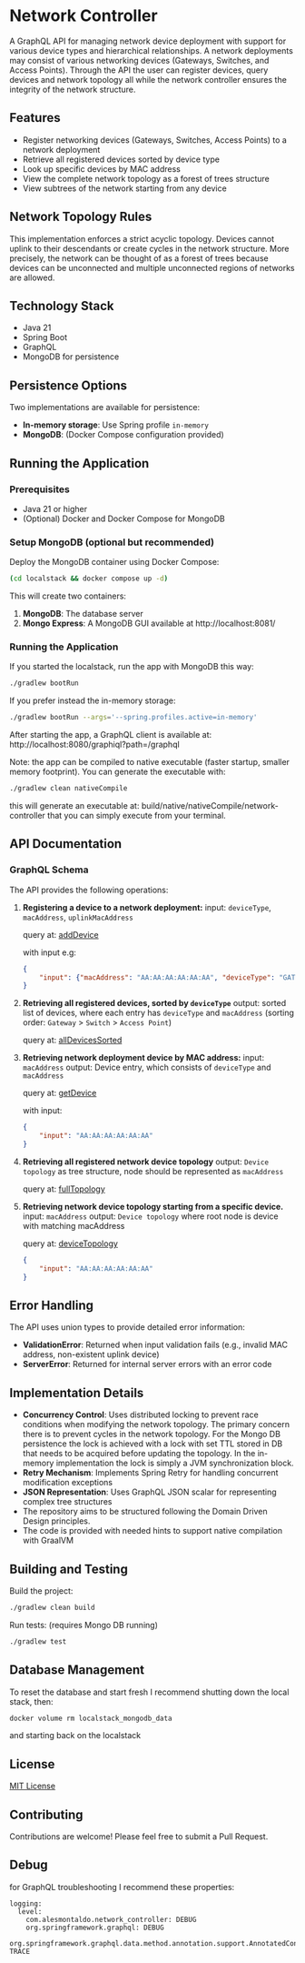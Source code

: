 # Network Controller

A GraphQL API for managing network device deployment with support for various device types and hierarchical relationships.
A network deployments may consist of various networking devices (Gateways, Switches, and Access Points).
Through the API the user can register devices, query devices and network topology all while the network controller
ensures the integrity of the network structure.

## Features

- Register networking devices (Gateways, Switches, Access Points) to a network deployment
- Retrieve all registered devices sorted by device type
- Look up specific devices by MAC address
- View the complete network topology as a forest of trees structure
- View subtrees of the network starting from any device

## Network Topology Rules

This implementation enforces a strict acyclic topology. Devices cannot uplink to their descendants or create cycles in the network structure. 
More precisely, the network can be thought of as a forest of trees because devices can be unconnected and multiple unconnected 
regions of networks are allowed.

## Technology Stack

- Java 21
- Spring Boot
- GraphQL
- MongoDB for persistence

## Persistence Options

Two implementations are available for persistence:
- **In-memory storage**: Use Spring profile `in-memory`
- **MongoDB**: (Docker Compose configuration provided)

## Running the Application

### Prerequisites

- Java 21 or higher
- (Optional) Docker and Docker Compose for MongoDB

### Setup MongoDB (optional but recommended)

Deploy the MongoDB container using Docker Compose:

```bash
(cd localstack && docker compose up -d)
```

This will create two containers:
1. **MongoDB**: The database server
2. **Mongo Express**: A MongoDB GUI available at http://localhost:8081/

### Running the Application

If you started the localstack, run the app with MongoDB this way:

```bash
./gradlew bootRun
```

If you prefer instead the in-memory storage:

```bash
./gradlew bootRun --args='--spring.profiles.active=in-memory'
```

After starting the app, a GraphQL client is available at: http://localhost:8080/graphiql?path=/graphql

Note: the app can be compiled to native executable 
(faster startup, smaller memory footprint). You can generate the executable with:

```bash
./gradlew clean nativeCompile
```

this will generate an executable at: build/native/nativeCompile/network-controller
that you can simply execute from your terminal.


## API Documentation

### GraphQL Schema

The API provides the following operations:

1. **Registering a device to a network deployment:**
   input: `deviceType`, `macAddress`, `uplinkMacAddress`

   query at: [addDevice](src/main/resources/graphql-documents/addDevice.graphql)
   
   with input e.g:
   ```json
   {
       "input": {"macAddress": "AA:AA:AA:AA:AA:AA", "deviceType": "GATEWAY"}
   }
   ```

2. **Retrieving all registered devices, sorted by `deviceType`**
   output: sorted list of devices, where each entry has `deviceType` and `macAddress` 
   (sorting order: `Gateway` > `Switch` > `Access Point`)

   query at: [allDevicesSorted](src/main/resources/graphql-documents/allDevicesSorted.graphql)

3. **Retrieving network deployment device by MAC address:**
   input: `macAddress`
   output: Device entry, which consists of `deviceType` and `macAddress`

   query at: [getDevice](src/main/resources/graphql-documents/getDevice.graphql)
   
   with input:
   
   ```json
   {
       "input": "AA:AA:AA:AA:AA:AA"
   }
   ```

4. **Retrieving all registered network device topology**
   output: `Device topology` as tree structure, node should be represented as `macAddress`
   
   query at: [fullTopology](src/main/resources/graphql-documents/fullTopology.graphql)

5. **Retrieving network device topology starting from a specific device.**
   input: `macAddress`
   output: `Device topology` where root node is device with matching macAddress

   query at: [deviceTopology](src/main/resources/graphql-documents/deviceTopology.graphql)

   ```json
   {
       "input": "AA:AA:AA:AA:AA:AA"
   }
   ```


## Error Handling

The API uses union types to provide detailed error information:

- **ValidationError**: Returned when input validation fails (e.g., invalid MAC address, non-existent uplink device)
- **ServerError**: Returned for internal server errors with an error code

## Implementation Details

- **Concurrency Control**: Uses distributed locking to prevent race conditions when modifying the network topology.
  The primary concern there is to prevent cycles in the network topology. For the Mongo DB persistence the lock is 
  achieved with a lock with set TTL stored in DB that needs to be acquired before updating the topology. 
  In the in-memory implementation the lock is simply a JVM synchronization block. 
- **Retry Mechanism**: Implements Spring Retry for handling concurrent modification exceptions
- **JSON Representation**: Uses GraphQL JSON scalar for representing complex tree structures
- The repository aims to be structured following the Domain Driven Design principles.
- The code is provided with needed hints to support native compilation with GraalVM

## Building and Testing

Build the project:

```bash
./gradlew clean build
```

Run tests: (requires Mongo DB running)

```bash
./gradlew test
```

## Database Management

To reset the database and start fresh I recommend shutting down the local stack, then:

```bash
docker volume rm localstack_mongodb_data
```

and starting back on the localstack

## License

[MIT License](LICENSE)

## Contributing

Contributions are welcome! Please feel free to submit a Pull Request.

## Debug

for GraphQL troubleshooting I recommend these properties:
```properties
logging:
  level:
    com.alesmontaldo.network_controller: DEBUG
    org.springframework.graphql: DEBUG
    org.springframework.graphql.data.method.annotation.support.AnnotatedControllerConfigurer: TRACE
```
